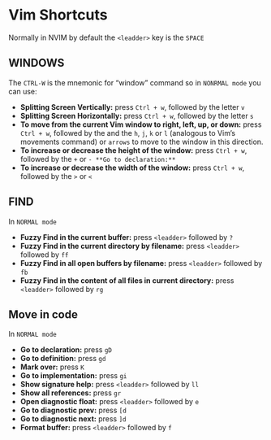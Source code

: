 # Vim Shortcuts

Normally in NVIM by default the `<leadder>` key is the `SPACE`

## WINDOWS

The `CTRL-W` is the mnemonic for “window” command so in `NONRMAL mode` you can use:

- **Splitting Screen Vertically:** press `Ctrl + w`, followed by the letter `v`
- **Splitting Screen Horizontally:** press `Ctrl + w`, followed by the letter `s`
- **To move from the current Vim window to right, left, up, or down:** press `Ctrl + w`, followed by the and the `h`, `j`, `k` or `l` (analogous to Vim’s movements command) or `arrows` to move to the window in this direction.
- **To increase or decrease the height of the window:** press `Ctrl + w`, followed by the `+` or `- **Go to declaration:** `
- **To increase or decrease the width of the window:** press `Ctrl + w`, followed by the `>` or `<`

## FIND

In `NORMAL mode`

- **Fuzzy Find in the current buffer:** press `<leadder>` followed by `?`
- **Fuzzy Find in the current directory by filename:** press `<leadder>` followed by `ff`
- **Fuzzy Find in all open buffers by filename:** press `<leadder>` followed by `fb`
- **Fuzzy Find in the content of all files in current directory:** press `<leadder>` followed by `rg`


## Move in code

In `NORMAL mode`

- **Go to declaration:** press `gD`
- **Go to definition:** press `gd`
- **Mark over:** press `K`
- **Go to implementation:** press `gi`
- **Show signature help:** press `<leadder>` followed by `ll`
- **Show all references:** press `gr`
- **Open diagnostic float:** press `<leadder>` followed by `e`
- **Go to diagnostic prev:** press `[d`
- **Go to diagnostic next:** press `]d`
- **Format buffer:** press `<leadder>` followed by `f`


